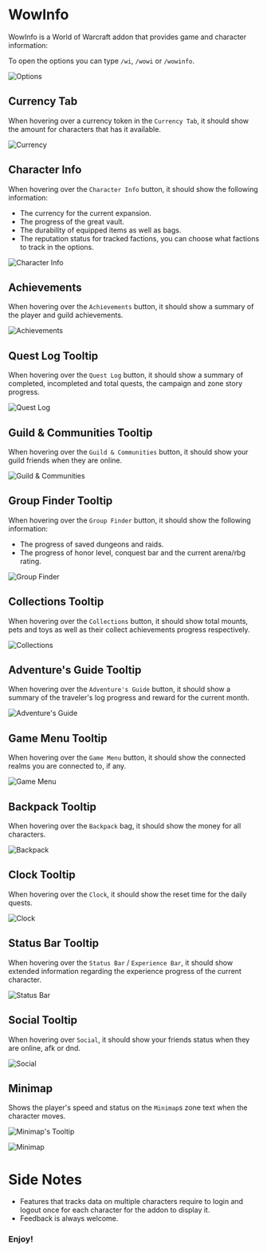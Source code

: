 # WowInfo

WowInfo is a World of Warcraft addon that provides game and character information:

To open the options you can type `/wi`, `/wowi` or `/wowinfo`.

![Options](Screenshots/Options.png)

## Currency Tab

When hovering over a currency token in the `Currency Tab`, it should show the amount for characters that has it available.

![Currency](Screenshots/Currency.png)

## Character Info

When hovering over the `Character Info` button, it should show the following information:

* The currency for the current expansion.
* The progress of the great vault.
* The durability of equipped items as well as bags.
* The reputation status for tracked factions, you can choose what factions to track in the options.

![Character Info](Screenshots/CharacterMicroButton.png)

## Achievements

When hovering over the `Achievements` button, it should show a summary of the player and guild achievements.

![Achievements](Screenshots/AchievementMicroButton.png)

## Quest Log Tooltip

When hovering over the `Quest Log` button, it should show a summary of completed, incompleted and total quests, the campaign and zone story progress.

![Quest Log](Screenshots/QuestLogMicroButton.png)

## Guild & Communities Tooltip

When hovering over the `Guild & Communities` button, it should show your guild friends when they are online.

![Guild & Communities](Screenshots/GuildMicroButton.png)

## Group Finder Tooltip

When hovering over the `Group Finder` button, it should show the following information:

* The progress of saved dungeons and raids.
* The progress of honor level, conquest bar and the current arena/rbg rating.

![Group Finder](Screenshots/LFDMicroButton.png)

## Collections Tooltip

When hovering over the `Collections` button, it should show total mounts, pets and toys as well as their collect achievements progress respectively.

![Collections](Screenshots/CollectionsMicroButton.png)

## Adventure's Guide Tooltip

When hovering over the `Adventure's Guide` button, it should show a summary of the traveler's log progress and reward for the current month.

![Adventure's Guide](Screenshots/EJMicroButton.png)

## Game Menu Tooltip

When hovering over the `Game Menu` button, it should show the connected realms you are connected to, if any.

![Game Menu](Screenshots/GameMenuMicroButton.png)

## Backpack Tooltip

When hovering over the `Backpack` bag, it should show the money for all characters.

![Backpack](Screenshots/Backpack.png)

## Clock Tooltip

When hovering over the `Clock`, it should show the reset time for the daily quests.

![Clock](Screenshots/Clock.png)

## Status Bar Tooltip

When hovering over the `Status Bar` / `Experience Bar`, it should show extended information regarding the experience progress of the current character.

![Status Bar](Screenshots/MainStatusTrackingBar.png)

## Social Tooltip

When hovering over `Social`, it should show your friends status when they are online, afk or dnd.

![Social](Screenshots/QuickJoinToastButton.png)

## Minimap

Shows the player's speed and status on the `Minimap`s zone text when the character moves.

![Minimap's Tooltip](Screenshots/Minimap1.png)

![Minimap](Screenshots/Minimap2.png)

# Side Notes

* Features that tracks data on multiple characters require to login and logout once for each character for the addon to display it.
* Feedback is always welcome.

### Enjoy!